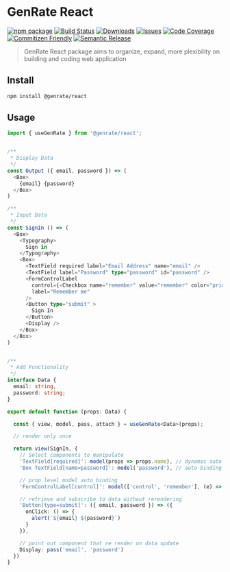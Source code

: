 # GenRate React

[![npm package][npm-img]][npm-url] [![Build Status][build-img]][build-url] [![Downloads][downloads-img]][downloads-url] [![Issues][issues-img]][issues-url] [![Code Coverage][codecov-img]][codecov-url] [![Commitizen Friendly][commitizen-img]][commitizen-url] [![Semantic Release][semantic-release-img]][semantic-release-url]

> GenRate React package aims to organize, expand, more plexibility on building and coding web application 

## Install

```bash
npm install @genrate/react
```

## Usage

```ts
import { useGenRate } from '@genrate/react';


/**
 * Display Data
 */
const Output ({ email, password }) => (
  <Box>
    {email} {password}
  </Box>
)

/**
 * Input Data
 */
const SignIn () => (
  <Box>
    <Typography>
      Sign in 
    </Typography>
    <Box>
      <TextField required label="Email Address" name="email" />
      <TextField label="Password" type="password" id="password" />
      <FormControlLabel
        control={<Checkbox name="remember" value="remember" color="primary" />}
        label="Remember me"
      />
      <Button type="submit" >
        Sign In
      </Button>
      <Display />
    </Box>
  </Box>
)


/**
 * Add Functionality
 */
interface Data {
  email: string,
  password: string;
}

export default function (props: Data) {

  const { view, model, pass, attach } = useGenRate<Data>(props);

  // render only once

  return view(SignIn, {
    // Select components to manipulate
    'TextField[required]': model(props => props.name), // dynamic auto binding of input
    'Box TextField[name=password]': model('password'), // auto binding of input

    // prop level model auto binding
    'FormControlLabel[control]': model(['control', 'remember'], (e) => e.target.checked)

    // retrieve and subscribe to data without rerendering 
    'Button[type=submit]': ({ email, password }) => ({ 
      onClick: () => {
        alert(`${email} ${password}`) 
      }
    }),

    // point out component that re render on data update
    Display: pass('email', 'password') 
  })
}

```
[build-img]: https://github.com/GenRate/genrate-react/actions/workflows/release.yml/badge.svg
[build-url]: https://github.com/GenRate/genrate-react/actions/workflows/release.yml
[downloads-img]: https://img.shields.io/npm/dt/@genrate/react
[downloads-url]: https://www.npmtrends.com/@genrate/react
[npm-img]: https://img.shields.io/npm/v/@genrate/react
[npm-url]: https://www.npmjs.com/package/@genrate/react
[issues-img]: https://img.shields.io/github/issues/GenRate/genrate-react
[issues-url]: https://github.com/GenRate/genrate-react/issues
[codecov-img]: https://codecov.io/gh/GenRate/genrate-react/branch/main/graph/badge.svg
[codecov-url]: https://codecov.io/gh/GenRate/genrate-react
[semantic-release-img]: https://img.shields.io/badge/%20%20%F0%9F%93%A6%F0%9F%9A%80-semantic--release-e10079.svg
[semantic-release-url]: https://github.com/semantic-release/semantic-release
[commitizen-img]: https://img.shields.io/badge/commitizen-friendly-brightgreen.svg
[commitizen-url]: http://commitizen.github.io/cz-cli/
